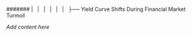 ####### |   |   |   |   |   |   ├── Yield Curve Shifts During Financial Market Turmoil

*Add content here*